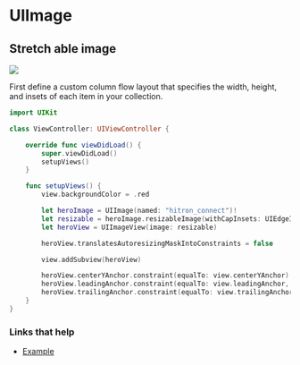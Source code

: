 # UIImage

## Stretch able image

<img src="https://github.com/jrasmusson/ios-starter-kit/blob/master/basics/UICollectionView/images/ColumnFlowLayout.png"/>

First define a custom column flow layout that specifies the width, height, and insets of each item in your collection.


```swift
import UIKit

class ViewController: UIViewController {

    override func viewDidLoad() {
        super.viewDidLoad()
        setupViews()
    }

    func setupViews() {
        view.backgroundColor = .red

        let heroImage = UIImage(named: "hitron_connect")!
        let resizable = heroImage.resizableImage(withCapInsets: UIEdgeInsets(top: 0, left: 325, bottom: 0, right: 325), resizingMode: .stretch)
        let heroView = UIImageView(image: resizable)

        heroView.translatesAutoresizingMaskIntoConstraints = false

        view.addSubview(heroView)

        heroView.centerYAnchor.constraint(equalTo: view.centerYAnchor).isActive = true
        heroView.leadingAnchor.constraint(equalTo: view.leadingAnchor, constant: 8).isActive = true
        heroView.trailingAnchor.constraint(equalTo: view.trailingAnchor, constant: -8).isActive = true
    }
}
```

### Links that help

* [Example](https://stackoverflow.com/questions/35607634/set-stretching-parameters-for-images-programmatically-in-swift-for-ios)
